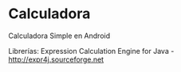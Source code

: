 # Calculadora
Calculadora Simple en Android

Librerías:
Expression Calculation Engine for Java - http://expr4j.sourceforge.net

